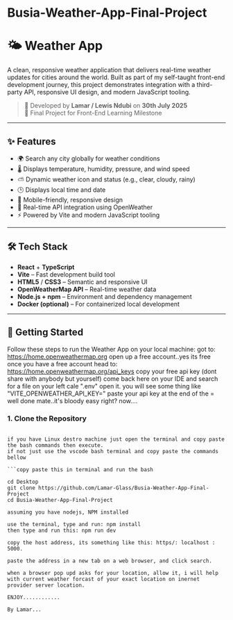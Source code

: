 # Busia-Weather-App-Final-Project

# 🌤️ Weather App

A clean, responsive weather application that delivers real-time weather updates for cities around the world. Built as part of my self-taught front-end development journey, this project demonstrates integration with a third-party API, responsive UI design, and modern JavaScript tooling.

> 📅 Developed by **Lamar / Lewis Ndubi** on **30th July 2025**  
> 🧠 Final Project for Front-End Learning Milestone

---

## ✨ Features

- 🌍 Search any city globally for weather conditions
- 🌡 Displays temperature, humidity, pressure, and wind speed
- ⛅ Dynamic weather icon and status (e.g., clear, cloudy, rainy)
- 🕒 Displays local time and date
- 📱 Mobile-friendly, responsive design
- 🔄 Real-time API integration using OpenWeather
- ⚡ Powered by Vite and modern JavaScript tooling

---

## 🛠️ Tech Stack

- **React** + **TypeScript**
- **Vite** – Fast development build tool
- **HTML5** / **CSS3** – Semantic and responsive UI
- **OpenWeatherMap API** – Real-time weather data
- **Node.js + npm** – Environment and dependency management
- **Docker (optional)** – For containerized local development

---

## 🚀 Getting Started

Follow these steps to run the Weather App on your local machine:
got to: https://home.openweathermap.org
open up a free account..yes its free
once you have a free account head to: https://home.openweathermap.org/api_keys
copy your free api key (dont share with anybody but yourself)
come back here on your IDE and search for a file on your left cale ".env"
open it.
you will see some thing like "VITE_OPENWEATHER_API_KEY="
paste your api key at the end of the =
well done mate..it's bloody easy right?
now....

### 1. Clone the Repository

```installation

if you have Linux destro machine just open the terminal and copy paste the bash commands then execute.
if not just use the vscode bash terminal and copy paste the commands bellow

```copy paste this in terminal and run the bash

cd Desktop
git clone https://github.com/Lamar-Glass/Busia-Weather-App-Final-Project
cd Busia-Weather-App-Final-Project

assuming you have nodejs, NPM installed

use the terminal, type and run: npm install
then type and run this: npm run dev

copy the host address, its something like this: https/: localhost : 5000.

paste the address in a new tab on a web browser, and click search.

when a browser pop upd asks for your location, allow it, i will help with current weather forcast of your exact location on inernet provider server location.

ENJOY............

By Lamar...


